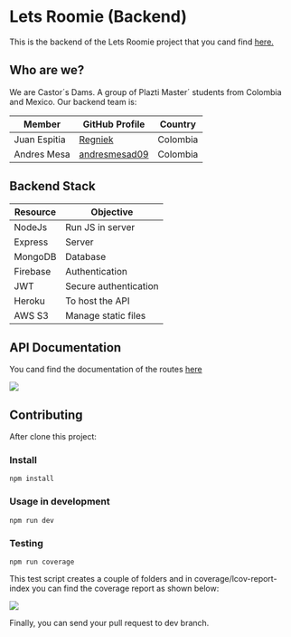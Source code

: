 # Lets Roomie (Backend)

This is the backend of the Lets Roomie project that you cand find [here.](https://github.com/Yuliana-Team-Project-PM)

## Who are we?

We are Castor´s Dams. A group of Plazti Master´ students from Colombia and Mexico. Our backend team is: 

Member  | GitHub Profile | Country
------------- | ------------- | ---------------
Juan Espitia  | [Regniek](https://github.com/Regniek) | Colombia
Andres Mesa  | [andresmesad09](https://github.com/andresmesad09) | Colombia

## Backend Stack
Resource  | Objective
------------- | -------------
NodeJs  | Run JS in server
Express  | Server
MongoDB | Database
Firebase | Authentication
JWT | Secure authentication
Heroku | To host the API
AWS S3 | Manage static files

## API Documentation

You cand find the documentation of the routes [here](https://api-letsroomie.herokuapp.com/api-docs/)

![](https://letsroomie.s3.us-east-2.amazonaws.com/apiDocs-1601835682202.png)

## Contributing
After clone this project: 

###  Install
`npm install`

### Usage in development
`npm run dev`

### Testing
`npm run coverage`

This test script creates a couple of folders and in coverage/lcov-report-index you can find the coverage report as shown below:

![](https://letsroomie.s3.us-east-2.amazonaws.com/coverageReport-1601835805788.png)

Finally, you can send your pull request to dev branch.